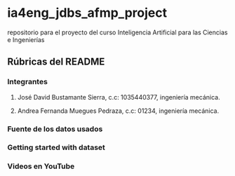 # ia4eng_jdbs_afmp_project
repositorio para el proyecto del curso Inteligencia Artificial para las Ciencias e Ingenierías

## Rúbricas del README

### Integrantes
1. José David Bustamante Sierra, c.c: 1035440377, ingeniería mecánica.

2. Andrea Fernanda Muegues Pedraza, c.c: 01234, ingeniería mecánica.

### Fuente de los datos usados


### Getting started with dataset


### Videos en YouTube


